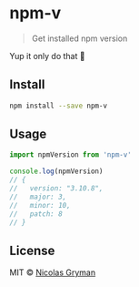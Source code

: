 # npm-v

> Get installed npm version


Yup it only do that :tada:


## Install

```bash
npm install --save npm-v
```


## Usage

```js
import npmVersion from 'npm-v'

console.log(npmVersion)
// {
//   version: "3.10.8",
//   major: 3,
//   minor: 10,
//   patch: 8
// }
```


## License

MIT © [Nicolas Gryman](http://ngryman.sh)
